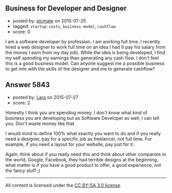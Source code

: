 ## Business for Developer and Designer

- posted by: [picmate](https://stackexchange.com/users/268327/picmate) on 2015-07-25
- tagged: `startup-costs`, `business-model`, `cashflow`
- score: 0

I am a software developer by profession. I am working full time. I recently hired a web designer to work full time on an idea I had (I pay his salary from the money I earn from my day job). While the idea is being developed, I find my self spending my earnings than generating any cash flow. I don't feel this is a good business model. Can anyone suggest me a possible business to get into with the skills of the designer and me to generate cashflow?


## Answer 5843

- posted by: [Lara](https://stackexchange.com/users/1829116/lara) on 2015-07-27
- score: 2

Honestly I think you are spending money. I don't know what kind of business you are developing but as Software Developer as well, I can tell you. Don't waste money like that.

I would mind to define 100% what exactly you want to do and if you really need a designer, pay for a specific job as freelancer, not full time. For example, if you need a layout for your website, pay just for it.

Again, think about if you really need this and think about other companies in the world, Google, Facebook, they had terrible designs at the beginning, what matter is if you have a good product to offer, a good experience, not the fancy stuff ;)



---

All content is licensed under the [CC BY-SA 3.0 license](https://creativecommons.org/licenses/by-sa/3.0/).
